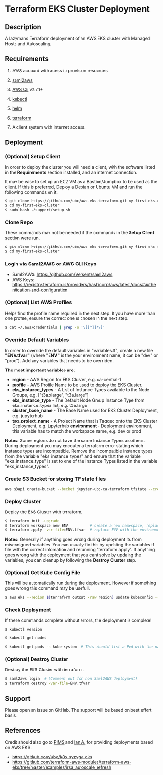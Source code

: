 # Terraform EKS Cluster Deployment


## Description

A lazymans Terraform deployment of an AWS EKS cluster with Managed Hosts and Autoscaling.


## Requirements

1. AWS account with acess to provision resources

2. [saml2aws](https://github.com/Versent/saml2aws)

3. [AWS Cli](https://github.com/aws/aws-cli)  v2.7.1+

4. [kubectl](https://kubernetes.io/docs/tasks/tools/)

5. [helm](https://helm.sh/docs/intro/install/)

6. [terraform](https://learn.hashicorp.com/tutorials/terraform/install-cli)

7. A client system with internet access.


## Deployment

### (Optional) Setup Client

  In order to deploy the cluster you will need a client, with the software listed in the **Requirements** section installed, and an internet connection.

  It may be wise to set up an EC2 VM as a Bastion/Jumpbox to be used as the client. If this is preferred, Deploy a Debian or Ubuntu VM and run the following commands on it.

  ```bash
  $ git clone https://github.com/ubc/aws-eks-terraform.git my-first-eks-cluster
  $ cd my-first-eks-cluster
  $ sudo bash ./support/setup.sh
  ```

### Clone Repo

  These commands may not be needed if the commands in the **Setup Client** section were run.

  ```bash
  $ git clone https://github.com/ubc/aws-eks-terraform.git my-first-eks-cluster
  $ cd my-first-eks-cluster
  ```

### Login via Saml2AWS or AWS CLI Keys
  * Saml2AWS: https://github.com/Versent/saml2aws
  * AWS Keys: https://registry.terraform.io/providers/hashicorp/aws/latest/docs#authentication-and-configuration

### (Optional) List AWS Profiles

  Helps find the profile name required in the next step. If you have more than one profile, ensure the correct one is chosen in the next step.

  ```bash
  $ cat ~/.aws/credentials | grep -o '\[[^]]*\]'
   ```

### Override Default Variables

  In order to override the default variables in "variables.tf", create a new file **"ENV.tfvar"** (where **"ENV"** is the your environment name, it can be "dev" or "prod"). Add any variables that needs to be overriden.

  **The most important variables are:**

* **region**               - AWS Region for EKS Cluster, e.g. ca-central-1
* **profile**              - AWS Profile Name to be used to deploy the EKS Cluster.
* **eks_instance_types**   - A List of Instance Types available to the Node Groups, e.g. ["t3a.xlarge", "t3a.large"]
* **eks_instance_type**    - The Default Node Group Instance Type from eks_instance_types list, e.g. t3a.large
* **cluster_base_name**    - The Base Name used for EKS Cluster Deployment, e.g. jupyterhub
* **tag_project_name**     - A Project Name that is Tagged onto the EKS Cluster Deployment, e.g. jupyterhub
  **environment**          - Deployment environment, this variable has to match the workspace name, e.g. dev or prod

 **Notes:**
 Some regions do not have the same Instance Types as others. During deployment you may encouter a terraform error stating which instance types are incompatible. Remove the incompatible instance types from the variable "eks_instance_types" and ensure that the variable "eks_instance_type" is set to one of the Instance Types listed in the variable "eks_instance_types".

### Create S3 Bucket for storing TF state files

```bash
aws s3api create-bucket --bucket jupyter-ubc-ca-terraform-tfstate --create-bucket-configuration LocationConstraint=ca-central-1
```

### Deploy Cluster

  Deploy the EKS Cluster with terraform.

  ```bash
  $ terraform init -upgrade
  $ terraform workspace new ENV          # create a new namespace, replace ENV with the environment name and has to match the "environment" variable
  $ terraform apply -var-file=ENV.tfvar  # replace ENV with the environment name
  ```

 **Notes:**
 Generally if anything goes wrong during deployment its from misconigued variables. You can usually fix this by updating the variables.tf file with the correct infomation and rerunning "terraform apply". If anything goes wrong with the deployment that you cant solve by updaing the variables, you can cleanup by following the **Destroy Cluster** step.


### (Optional) Get Kube Config File

  This will be automatically run during the deployment. However if something goes wrong this command may be usefull.

  ```bash
  $ aws eks --region $(terraform output -raw region) update-kubeconfig --name $(terraform output -raw cluster_name) --profile $(terraform output -raw profile) && export KUBE_CONFIG_PATH=~/.kube/config && export KUBERNETES_MASTER=~/.kube/config
  ```

### Check Deployment

  If these commands complete without errors, the deployment is complete!

  ```bash
  $ kubectl version
  ```

  ```bash
  $ kubectl get nodes
  ```

  ```bash
  $ kubectl get pods -n kube-system  # This should list a Pod with the name "coredns" in the name.
  ```

### (Optional) Destroy Cluster

  Destroy the EKS Cluster with terraform.

  ```bash
  $ saml2aws login  # (Comment out for non Saml2AWS deployment)
  $ terraform destroy -var-file=ENV.tfvar
  ```

## Support

  Please open an issue on GitHub. The support will be based on best effort basis.

## References

  Credit should also go to [PIMS](https://www.pims.math.ca/) and [Ian A.](https://github.com/ianabc) for providing deployments based on AWS EKS.

  - https://github.com/ubc/k8s-syzygy-eks
  - https://github.com/terraform-aws-modules/terraform-aws-eks/tree/master/examples/irsa_autoscale_refresh
